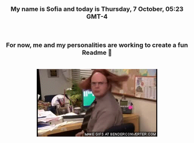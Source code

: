 


<div align="center">
<h3 >My name is Sofia and today is Thursday, 7 October, 05:23 GMT-4</h3><br>
<h3 >For now, me and my personalities are working to create a fun Readme 👋
</h3><br>
<img src='img/dwight.gif' alt='working...'/>
</div>
